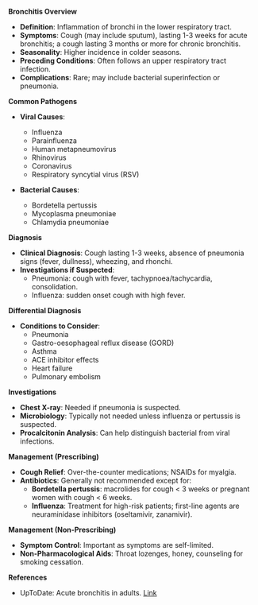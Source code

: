 **Bronchitis Overview**
- **Definition**: Inflammation of bronchi in the lower respiratory tract.
- **Symptoms**: Cough (may include sputum), lasting 1-3 weeks for acute bronchitis; a cough lasting 3 months or more for chronic bronchitis.
- **Seasonality**: Higher incidence in colder seasons.
- **Preceding Conditions**: Often follows an upper respiratory tract infection.
- **Complications**: Rare; may include bacterial superinfection or pneumonia.

**Common Pathogens**
- **Viral Causes**: 
  - Influenza
  - Parainfluenza
  - Human metapneumovirus
  - Rhinovirus
  - Coronavirus
  - Respiratory syncytial virus (RSV)
  
- **Bacterial Causes**: 
  - Bordetella pertussis
  - Mycoplasma pneumoniae
  - Chlamydia pneumoniae

**Diagnosis**
- **Clinical Diagnosis**: Cough lasting 1-3 weeks, absence of pneumonia signs (fever, dullness), wheezing, and rhonchi.
- **Investigations if Suspected**: 
  - Pneumonia: cough with fever, tachypnoea/tachycardia, consolidation.
  - Influenza: sudden onset cough with high fever.

**Differential Diagnosis**
- **Conditions to Consider**: 
  - Pneumonia
  - Gastro-oesophageal reflux disease (GORD)
  - Asthma
  - ACE inhibitor effects
  - Heart failure
  - Pulmonary embolism

**Investigations**
- **Chest X-ray**: Needed if pneumonia is suspected.
- **Microbiology**: Typically not needed unless influenza or pertussis is suspected.
- **Procalcitonin Analysis**: Can help distinguish bacterial from viral infections.

**Management (Prescribing)**
- **Cough Relief**: Over-the-counter medications; NSAIDs for myalgia.
- **Antibiotics**: Generally not recommended except for:
  - **Bordetella pertussis**: macrolides for cough < 3 weeks or pregnant women with cough < 6 weeks.
  - **Influenza**: Treatment for high-risk patients; first-line agents are neuraminidase inhibitors (oseltamivir, zanamivir).

**Management (Non-Prescribing)**
- **Symptom Control**: Important as symptoms are self-limited.
- **Non-Pharmacological Aids**: Throat lozenges, honey, counseling for smoking cessation.

**References**
- UpToDate: Acute bronchitis in adults. [Link](https://www.uptodate.com/contents/acute-bronchitis-in-adults?search=bronchitis&source=search_result&selectedTitle=1~150&usage_type=default&display_rank=1#H26)